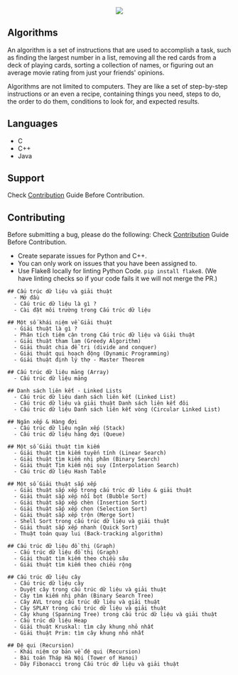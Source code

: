 <p align="center">
  <a href="github.com/hoangtien2k3qx1"><img src="https://i.ytimg.com/vi/CBYHwZcbD-s/maxresdefault.jpg"></a>
</p>


## Algorithms

An algorithm is a set of instructions that are used to accomplish a task, such as finding the largest number in a list, removing all the red cards from a deck of playing cards, sorting a collection of names, or figuring out an average movie rating from just your friends' opinions.

Algorithms are not limited to computers. They are like a set of step-by-step instructions or an even a recipe, containing things you need, steps to do, the order to do them, conditions to look for, and expected results.

## Languages
- C
- C++
- Java

## Support

Check [Contribution](/CONTRIBUTING.md) Guide Before Contribution.

## Contributing

Before submitting a bug, please do the following:
Check [Contribution](/CONTRIBUTING.md) Guide Before Contribution.

- Create separate issues for Python and C++.
- You can only work on issues that you have been assigned to.
- Use Flake8 locally for linting Python Code. `pip install flake8`.
  (We have linting checks so if your code fails it we will not merge the PR.)





```text
## Cấu trúc dữ liệu và giải thuật
  - Mở đầu
  - Cấu trúc dữ liệu là gì ?
  - Cài đặt môi trường trong Cấu trúc dữ liệu

## Một số khái niệm về Giải thuật
  - Giải thuật là gì ?
  - Phân tích tiệm cận trong Cấu trúc dữ liệu và Giải thuật
  - Giải thuật tham lam (Greedy Algorithm)
  - Giải thuật chia để trị (divide and conquer)
  - Giải thuật qui hoạch động (Dynamic Programming)
  - Giải thuật định lý thợ - Master Theorem
  
## Cấu trúc dữ liệu mảng (Array)
  - Cấu trúc dữ liệu mảng
  
## Danh sách liên kết - Linked Lists
  - Cấu trúc dữ liệu danh sách liên kết (Linked List)
  - Cấu trúc dữ liệu và giải thuật Danh sách liên kết đôi
  - Cấu trúc dữ liệu Danh sách liên kết vòng (Circular Linked List)
  
## Ngăn xếp & Hàng đợi
  - Cấu trúc dữ liệu ngăn xếp (Stack)
  - Cấu trúc dữ liệu hàng đợi (Queue)

## Một số Giải thuật tìm kiếm
  - Giải thuật tìm kiếm tuyến tính (Linear Search)
  - Giải thuật tìm kiếm nhị phân (Binary Search)
  - Giải thuật Tìm kiếm nội suy (Interpolation Search)
  - Cấu trúc dữ liệu Hash Table

## Một số Giải thuật sắp xếp
  - Giải thuật sắp xếp trong cấu trúc dữ liệu & giải thuật
  - Giải thuật sắp xếp nổi bọt (Bubble Sort)
  - Giải thuật sắp xếp chèn (Insertion Sort)
  - Giải thuật sắp xếp chọn (Selection Sort)
  - Giải thuật sắp xếp trộn (Merge Sort)
  - Shell Sort trong cấu trúc dữ liệu và giải thuật
  - Giải thuật sắp xếp nhanh (Quick Sort)
  - Thuật toán quay lui (Back-tracking algorithm)

## Cấu trúc dữ liệu đồ thị (Graph)
  - Cấu trúc dữ liệu đồ thị (Graph)
  - Giải thuật tìm kiếm theo chiều sâu
  - Giải thuật tìm kiếm theo chiều rộng

## Cấu trúc dữ liệu cây
  - Cấu trúc dữ liệu cây
  - Duyệt cây trong cấu trúc dữ liệu và giải thuật
  - Cây tìm kiếm nhị phân (Binary Search Tree)
  - Cây AVL trong cấu trúc dữ liệu và giải thuật
  - Cây SPLAY trong cấu trúc dữ liệu và giải thuật
  - Cây khung (Spanning Tree) trong cấu trúc dữ liệu và giải thuật
  - Cấu trúc dữ liệu Heap
  - Giải thuật Kruskal: tìm cây khung nhỏ nhất
  - Giải thuật Prim: tìm cây khung nhỏ nhất

## Đệ qui (Recursion)
  - Khái niệm cơ bản về đệ qui (Recursion)
  - Bài toán Tháp Hà Nội (Tower of Hanoi)
  - Dãy Fibonacci trong Cấu trúc dữ liệu và giải thuật
```





